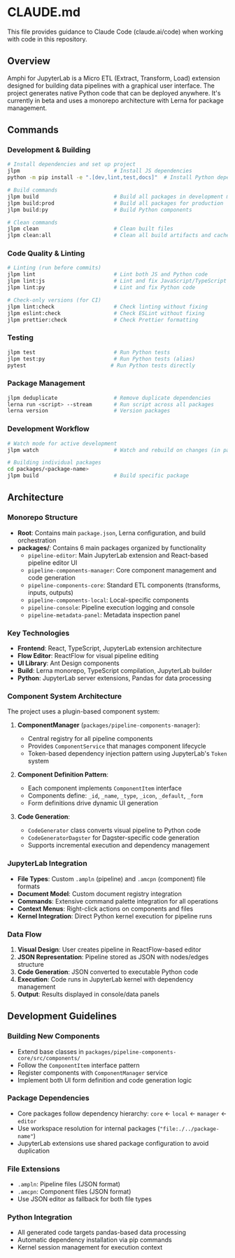 # CLAUDE.md

This file provides guidance to Claude Code (claude.ai/code) when working with code in this repository.

## Overview

Amphi for JupyterLab is a Micro ETL (Extract, Transform, Load) extension designed for building data pipelines with a graphical user interface. The project generates native Python code that can be deployed anywhere. It's currently in beta and uses a monorepo architecture with Lerna for package management.

## Commands

### Development & Building
```bash
# Install dependencies and set up project
jlpm                              # Install JS dependencies
python -m pip install -e ".[dev,lint,test,docs]"  # Install Python dependencies

# Build commands
jlpm build                        # Build all packages in development mode
jlpm build:prod                   # Build all packages for production
jlpm build:py                     # Build Python components

# Clean commands
jlpm clean                        # Clean built files
jlpm clean:all                    # Clean all build artifacts and caches
```

### Code Quality & Linting
```bash
# Linting (run before commits)
jlpm lint                         # Lint both JS and Python code
jlpm lint:js                      # Lint and fix JavaScript/TypeScript
jlpm lint:py                      # Lint and fix Python code

# Check-only versions (for CI)
jlpm lint:check                   # Check linting without fixing
jlpm eslint:check                 # Check ESLint without fixing
jlpm prettier:check               # Check Prettier formatting
```

### Testing
```bash
jlpm test                         # Run Python tests
jlpm test:py                      # Run Python tests (alias)
pytest                           # Run Python tests directly
```

### Package Management
```bash
jlpm deduplicate                  # Remove duplicate dependencies
lerna run <script> --stream       # Run script across all packages
lerna version                     # Version packages
```

### Development Workflow
```bash
# Watch mode for active development
jlpm watch                        # Watch and rebuild on changes (in package directories)

# Building individual packages
cd packages/<package-name>
jlpm build                        # Build specific package
```

## Architecture

### Monorepo Structure
- **Root**: Contains main `package.json`, Lerna configuration, and build orchestration
- **packages/**: Contains 6 main packages organized by functionality
  - `pipeline-editor`: Main JupyterLab extension and React-based pipeline editor UI
  - `pipeline-components-manager`: Core component management and code generation
  - `pipeline-components-core`: Standard ETL components (transforms, inputs, outputs)
  - `pipeline-components-local`: Local-specific components
  - `pipeline-console`: Pipeline execution logging and console
  - `pipeline-metadata-panel`: Metadata inspection panel

### Key Technologies
- **Frontend**: React, TypeScript, JupyterLab extension architecture
- **Flow Editor**: ReactFlow for visual pipeline editing
- **UI Library**: Ant Design components
- **Build**: Lerna monorepo, TypeScript compilation, JupyterLab builder
- **Python**: JupyterLab server extensions, Pandas for data processing

### Component System Architecture
The project uses a plugin-based component system:

1. **ComponentManager** (`packages/pipeline-components-manager`): 
   - Central registry for all pipeline components
   - Provides `ComponentService` that manages component lifecycle
   - Token-based dependency injection pattern using JupyterLab's `Token` system

2. **Component Definition Pattern**:
   - Each component implements `ComponentItem` interface
   - Components define: `_id`, `_name`, `_type`, `_icon`, `_default`, `_form`
   - Form definitions drive dynamic UI generation

3. **Code Generation**:
   - `CodeGenerator` class converts visual pipeline to Python code
   - `CodeGeneratorDagster` for Dagster-specific code generation
   - Supports incremental execution and dependency management

### JupyterLab Integration
- **File Types**: Custom `.ampln` (pipeline) and `.amcpn` (component) file formats
- **Document Model**: Custom document registry integration
- **Commands**: Extensive command palette integration for all operations
- **Context Menus**: Right-click actions on components and files
- **Kernel Integration**: Direct Python kernel execution for pipeline runs

### Data Flow
1. **Visual Design**: User creates pipeline in ReactFlow-based editor
2. **JSON Representation**: Pipeline stored as JSON with nodes/edges structure
3. **Code Generation**: JSON converted to executable Python code
4. **Execution**: Code runs in JupyterLab kernel with dependency management
5. **Output**: Results displayed in console/data panels

## Development Guidelines

### Building New Components
- Extend base classes in `packages/pipeline-components-core/src/components/`
- Follow the `ComponentItem` interface pattern
- Register components with `ComponentManager` service
- Implement both UI form definition and code generation logic

### Package Dependencies
- Core packages follow dependency hierarchy: `core` ← `local` ← `manager` ← `editor`
- Use workspace resolution for internal packages (`"file:./../package-name"`)
- JupyterLab extensions use shared package configuration to avoid duplication

### File Extensions
- `.ampln`: Pipeline files (JSON format)
- `.amcpn`: Component files (JSON format)
- Use JSON editor as fallback for both file types

### Python Integration
- All generated code targets pandas-based data processing
- Automatic dependency installation via pip commands
- Kernel session management for execution context